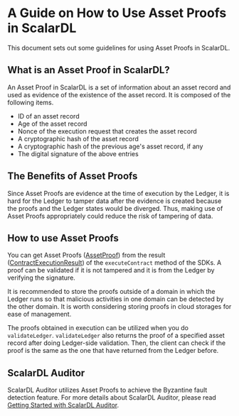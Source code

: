# A Guide on How to Use Asset Proofs in ScalarDL

This document sets out some guidelines for using Asset Proofs in ScalarDL.

## What is an Asset Proof in ScalarDL?

An Asset Proof in ScalarDL is a set of information about an asset record and used as evidence of the existence of the asset record. It is composed of the following items.

- ID of an asset record
- Age of the asset record
- Nonce of the execution request that creates the asset record
- A cryptographic hash of the asset record
- A cryptographic hash of the previous age's asset record, if any
- The digital signature of the above entries

## The Benefits of Asset Proofs

Since Asset Proofs are evidence at the time of execution by the Ledger, it is hard for the Ledger to tamper data after the evidence is created because the proofs and the Ledger states would be diverged.
Thus, making use of Asset Proofs appropriately could reduce the risk of tampering of data.

## How to use Asset Proofs

You can get Asset Proofs ([AssetProof](https://scalar-labs.github.io/scalardl/javadoc/latest/common/com/scalar/dl/ledger/asset/AssetProof.html)) from the result ([ContractExecutionResult](https://scalar-labs.github.io/scalardl/javadoc/latest/common/com/scalar/dl/ledger/model/ContractExecutionResult.html)) of the `executeContract` method of the SDKs. A proof can be validated if it is not tampered and it is from the Ledger by verifying the signature.

It is recommended to store the proofs outside of a domain in which the Ledger runs so that malicious activities in one domain can be detected by the other domain. It is worth considering storing proofs in cloud storages for ease of management.

The proofs obtained in execution can be utilized when you do `validateLedger`. `validateLedger` also returns the proof of a specified asset record after doing Ledger-side validation. Then, the client can check if the proof is the same as the one that have returned from the Ledger before.

## ScalarDL Auditor

ScalarDL Auditor utilizes Asset Proofs to achieve the Byzantine fault detection feature. For more details about ScalarDL Auditor, please read [Getting Started with ScalarDL Auditor](getting-started-auditor.md).
